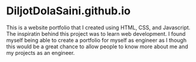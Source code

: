 # DiljotDolaSaini.github.io

This is a website portfolio that I created using HTML, CSS, and Javascript. The inspiratin behind this project was to learn web development. I found myself being able to create a portfolio for myself as engineer as I though this would be a great chance to allow people to know more about me and my projects as an engineer. 
